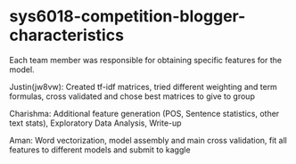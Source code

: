 # sys6018-competition-blogger-characteristics
Each team member was responsible for obtaining specific features for the model.

Justin(jw8vw):
Created tf-idf matrices, tried different weighting and term formulas, cross validated and chose best matrices to give to group

Charishma:
Additional feature generation (POS, Sentence statistics, other text stats), Exploratory Data Analysis, Write-up

Aman:
Word vectorization, model assembly and main cross validation, fit all features to different models and submit to kaggle
